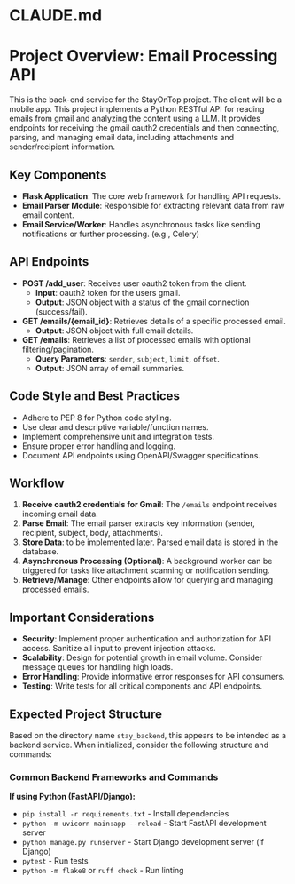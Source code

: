 # CLAUDE.md

# Project Overview: Email Processing API

This is the back-end service for the StayOnTop project. The client will be a mobile app.
This project implements a Python RESTful API for reading emails from gmail and analyzing the content using a LLM. It provides endpoints for receiving the gmail oauth2 credentials and then connecting, parsing, and managing email data, including attachments and sender/recipient information.


## Key Components

- **Flask Application**: The core web framework for handling API requests.
- **Email Parser Module**: Responsible for extracting relevant data from raw email content.
- **Email Service/Worker**: Handles asynchronous tasks like sending notifications or further processing. (e.g., Celery)

## API Endpoints

- **POST /add_user**: Receives user oauth2 token from the client.
    - **Input**: oauth2 token for the users gmail.
    - **Output**: JSON object with a status of the gmail connection (success/fail).
- **GET /emails/{email_id}**: Retrieves details of a specific processed email.
    - **Output**: JSON object with full email details.
- **GET /emails**: Retrieves a list of processed emails with optional filtering/pagination.
    - **Query Parameters**: `sender`, `subject`, `limit`, `offset`.
    - **Output**: JSON array of email summaries.

## Code Style and Best Practices

- Adhere to PEP 8 for Python code styling.
- Use clear and descriptive variable/function names.
- Implement comprehensive unit and integration tests.
- Ensure proper error handling and logging.
- Document API endpoints using OpenAPI/Swagger specifications.

## Workflow

1.  **Receive oauth2 credentials for Gmail**: The `/emails` endpoint receives incoming email data.
2.  **Parse Email**: The email parser extracts key information (sender, recipient, subject, body, attachments).
3.  **Store Data**: to be implemented later. Parsed email data is stored in the database.
4.  **Asynchronous Processing (Optional)**: A background worker can be triggered for tasks like attachment scanning or notification sending.
5.  **Retrieve/Manage**: Other endpoints allow for querying and managing processed emails.

## Important Considerations

- **Security**: Implement proper authentication and authorization for API access. Sanitize all input to prevent injection attacks.
- **Scalability**: Design for potential growth in email volume. Consider message queues for handling high loads.
- **Error Handling**: Provide informative error responses for API consumers.
- **Testing**: Write tests for all critical components and API endpoints.



## Expected Project Structure

Based on the directory name `stay_backend`, this appears to be intended as a backend service. When initialized, consider the following structure and commands:

### Common Backend Frameworks and Commands

**If using Python (FastAPI/Django):**
- `pip install -r requirements.txt` - Install dependencies
- `python -m uvicorn main:app --reload` - Start FastAPI development server
- `python manage.py runserver` - Start Django development server (if Django)
- `pytest` - Run tests
- `python -m flake8` or `ruff check` - Run linting

